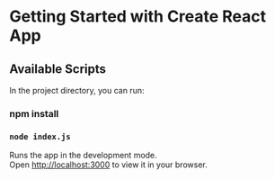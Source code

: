# Getting Started with Create React App

## Available Scripts

In the project directory, you can run:
### npm install

### `node index.js`

Runs the app in the development mode.\
Open [http://localhost:3000](http://localhost:3000) to view it in your browser.

